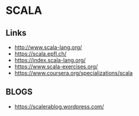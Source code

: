 SCALA
=====

Links
-----

* http://www.scala-lang.org/
* https://scala.epfl.ch/
* https://index.scala-lang.org/
* https://www.scala-exercises.org/
* https://www.coursera.org/specializations/scala


BLOGS
-----

* https://scalerablog.wordpress.com/
